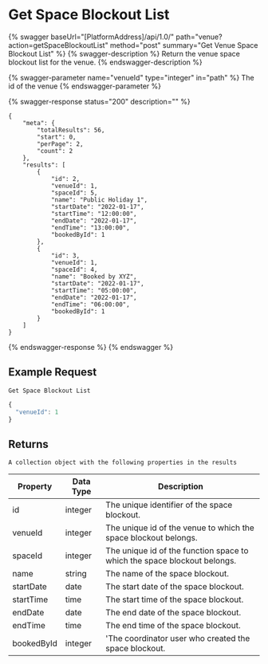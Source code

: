 # Get Space Blockout List

{% swagger baseUrl="[PlatformAddress]/api/1.0/" path="venue?action=getSpaceBlockoutList" method="post" summary="Get Venue Space Blockout List" %}
{% swagger-description %}
Return the venue space blockout list for the venue.
{% endswagger-description %}

{% swagger-parameter name="venueId" type="integer" in="path" %}
The id of the venue
{% endswagger-parameter %}

{% swagger-response status="200" description="" %}
```
{
    "meta": {
        "totalResults": 56,
        "start": 0,
        "perPage": 2,
        "count": 2
    },
    "results": [
        {
            "id": 2,
            "venueId": 1,
            "spaceId": 5,
            "name": "Public Holiday 1",
            "startDate": "2022-01-17",
            "startTime": "12:00:00",
            "endDate": "2022-01-17",
            "endTime": "13:00:00",
            "bookedById": 1
        },
        {
            "id": 3,
            "venueId": 1,
            "spaceId": 4,
            "name": "Booked by XYZ",
            "startDate": "2022-01-17",
            "startTime": "05:00:00",
            "endDate": "2022-01-17",
            "endTime": "06:00:00",
            "bookedById": 1
        }
    ]
}
```
{% endswagger-response %}
{% endswagger %}

## Example Request

`Get Space Blockout List`

```javascript
{
  "venueId": 1
}
```

## Returns

`A collection object with the following properties in the results`

| Property   | Data Type | Description                                                              |
|------------|-----------|--------------------------------------------------------------------------|
| id         | integer   | The unique identifier of the space blockout.                             |
| venueId    | integer   | The unique id of the venue to which the space blockout belongs.          |
| spaceId    | integer   | The unique id of the function space to which the space blockout belongs. |
| name       | string    | The name of the space blockout.                                          |
| startDate  | date      | The start date of the space blockout.                                    |
| startTime  | time      | The start time of the space blockout.                                    |
| endDate    | date      | The end date of the space blockout.                                      |
| endTime    | time      | The end time of the space blockout.                                      |
| bookedById | integer   | 'The coordinator user who created the space blockout.                    |